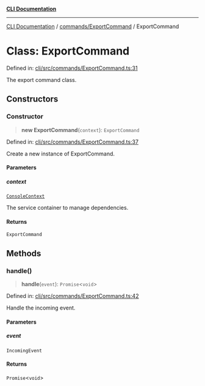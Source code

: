 [**CLI Documentation**](../../../README.md)

***

[CLI Documentation](../../../README.md) / [commands/ExportCommand](../README.md) / ExportCommand

# Class: ExportCommand

Defined in: [cli/src/commands/ExportCommand.ts:31](https://github.com/stonemjs/cli/blob/83156d7f07cad6e0545ad29ba32878fdd248ede2/src/commands/ExportCommand.ts#L31)

The export command class.

## Constructors

### Constructor

> **new ExportCommand**(`context`): `ExportCommand`

Defined in: [cli/src/commands/ExportCommand.ts:37](https://github.com/stonemjs/cli/blob/83156d7f07cad6e0545ad29ba32878fdd248ede2/src/commands/ExportCommand.ts#L37)

Create a new instance of ExportCommand.

#### Parameters

##### context

[`ConsoleContext`](../../../declarations/interfaces/ConsoleContext.md)

The service container to manage dependencies.

#### Returns

`ExportCommand`

## Methods

### handle()

> **handle**(`event`): `Promise`\<`void`\>

Defined in: [cli/src/commands/ExportCommand.ts:42](https://github.com/stonemjs/cli/blob/83156d7f07cad6e0545ad29ba32878fdd248ede2/src/commands/ExportCommand.ts#L42)

Handle the incoming event.

#### Parameters

##### event

`IncomingEvent`

#### Returns

`Promise`\<`void`\>
